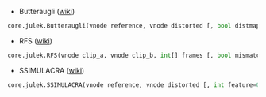 - Butteraugli ([wiki](https://github.com/dnjulek/vapoursynht-julek-plugin/wiki/Butteraugli))
```python
core.julek.Butteraugli(vnode reference, vnode distorted [, bool distmap=False, float intensity_target=80.0, bool linput=False])
```
- RFS ([wiki](https://github.com/dnjulek/vapoursynht-julek-plugin/wiki/RFS))
```python
core.julek.RFS(vnode clip_a, vnode clip_b, int[] frames [, bool mismatch=False])
```
- SSIMULACRA ([wiki](https://github.com/dnjulek/vapoursynht-julek-plugin/wiki/SSIMULACRA))
```python
core.julek.SSIMULACRA(vnode reference, vnode distorted [, int feature=0, bool simple=False])
```